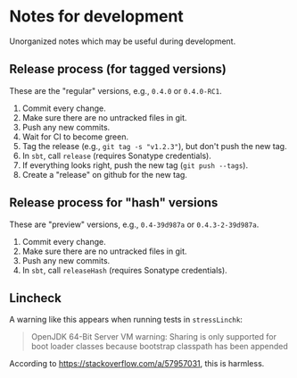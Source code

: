 <!--

   SPDX-License-Identifier: Apache-2.0
   Copyright 2016-2024 Daniel Urban and contributors listed in NOTICE.txt

   Licensed under the Apache License, Version 2.0 (the "License");
   you may not use this file except in compliance with the License.
   You may obtain a copy of the License at

       http://www.apache.org/licenses/LICENSE-2.0

   Unless required by applicable law or agreed to in writing, software
   distributed under the License is distributed on an "AS IS" BASIS,
   WITHOUT WARRANTIES OR CONDITIONS OF ANY KIND, either express or implied.
   See the License for the specific language governing permissions and
   limitations under the License.

--->

# Notes for development

Unorganized notes which may be useful during development.

## Release process (for tagged versions)

These are the "regular" versions, e.g., `0.4.0` or `0.4.0-RC1`.

1. Commit every change.
1. Make sure there are no untracked files in git.
1. Push any new commits.
1. Wait for CI to become green.
1. Tag the release (e.g., `git tag -s "v1.2.3"`), but don't push the new tag.
1. In `sbt`, call `release` (requires Sonatype credentials).
1. If everything looks right, push the new tag (`git push --tags`).
1. Create a "release" on github for the new tag.

## Release process for "hash" versions

These are "preview" versions, e.g., `0.4-39d987a` or `0.4.3-2-39d987a`.

1. Commit every change.
1. Make sure there are no untracked files in git.
1. Push any new commits.
1. In `sbt`, call `releaseHash` (requires Sonatype credentials).

## Lincheck

A warning like this appears when running tests in `stressLinchk`:

> OpenJDK 64-Bit Server VM warning: Sharing is only supported for boot loader classes because bootstrap classpath has been appended

According to https://stackoverflow.com/a/57957031, this is harmless.
